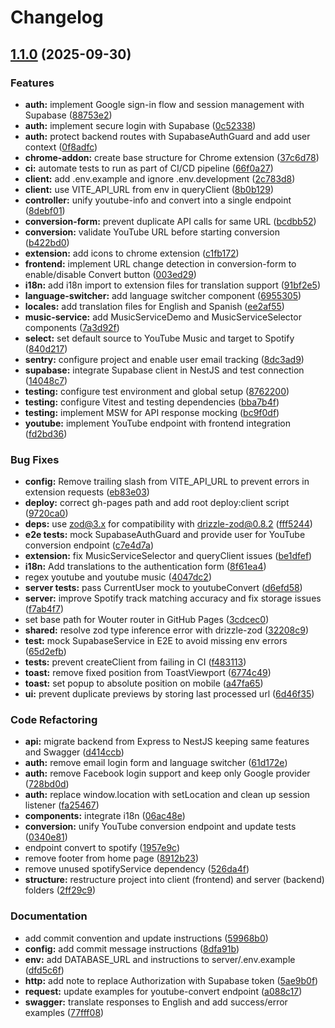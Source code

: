 # Changelog

## [1.1.0](https://github.com/prismaymedia/linkfy/compare/linkfy-v1.0.0...linkfy-v1.1.0) (2025-09-30)


### Features

* **auth:** implement Google sign-in flow and session management with Supabase ([88753e2](https://github.com/prismaymedia/linkfy/commit/88753e284ce34fea492fbfa522057408df215594))
* **auth:** implement secure login with Supabase ([0c52338](https://github.com/prismaymedia/linkfy/commit/0c523384ffaace58a4e9f8b2b178621ca142670b))
* **auth:** protect backend routes with SupabaseAuthGuard and add user context ([0f8adfc](https://github.com/prismaymedia/linkfy/commit/0f8adfcdcbeff88619c89a3d81ea7e77db725251))
* **chrome-addon:** create base structure for Chrome extension ([37c6d78](https://github.com/prismaymedia/linkfy/commit/37c6d7835195030ac98231620f042af440f3dbd5))
* **ci:** automate tests to run as part of CI/CD pipeline ([66f0a27](https://github.com/prismaymedia/linkfy/commit/66f0a277d1f053c54ec18d61c32f828009473eeb))
* **client:** add .env.example and ignore .env.development ([2c783d8](https://github.com/prismaymedia/linkfy/commit/2c783d8f8a63d7d4628d623535e4163260a023b0))
* **client:** use VITE_API_URL from env in queryClient ([8b0b129](https://github.com/prismaymedia/linkfy/commit/8b0b1297771785ffca845c1cbd92a09a85471079))
* **controller:** unify youtube-info and convert into a single endpoint ([8debf01](https://github.com/prismaymedia/linkfy/commit/8debf0157606839b37ba3615746c87855cd7e1ba))
* **conversion-form:** prevent duplicate API calls for same URL ([bcdbb52](https://github.com/prismaymedia/linkfy/commit/bcdbb52169e6258b6071cbe94e57da9b6f71bf9a))
* **conversion:** validate YouTube URL before starting conversion ([b422bd0](https://github.com/prismaymedia/linkfy/commit/b422bd0539410a84d5e0b852878c54a860b075f9))
* **extension:** add icons to chrome extension ([c1fb172](https://github.com/prismaymedia/linkfy/commit/c1fb172f9376d3c246095256d6aeb2b3e155a534))
* **frontend:** implement URL change detection in conversion-form to enable/disable Convert button ([003ed29](https://github.com/prismaymedia/linkfy/commit/003ed29609ac177790a7c184c139864abebb030d))
* **i18n:** add i18n import to extension files for translation support ([91bf2e5](https://github.com/prismaymedia/linkfy/commit/91bf2e5f6056ef2382c3e53801329a5fc49536ac))
* **language-switcher:** add language switcher component ([6955305](https://github.com/prismaymedia/linkfy/commit/6955305c7381cdc8c1183f67b1b963c00e1eb504))
* **locales:** add translation files for English and Spanish ([ee2af55](https://github.com/prismaymedia/linkfy/commit/ee2af551d90f5eec52c88728b67f833aecc67f60))
* **music-service:** add MusicServiceDemo and MusicServiceSelector components ([7a3d92f](https://github.com/prismaymedia/linkfy/commit/7a3d92f9c0ed4ff1479c3c77619c623237aba17a))
* **select:** set default source to YouTube Music and target to Spotify ([840d217](https://github.com/prismaymedia/linkfy/commit/840d217f56526a0c12c201d700a836b310149d1b))
* **sentry:** configure project and enable user email tracking ([8dc3ad9](https://github.com/prismaymedia/linkfy/commit/8dc3ad9553a8459e79552a4bb4546a8e5ed712bd))
* **supabase:** integrate Supabase client in NestJS and test connection ([14048c7](https://github.com/prismaymedia/linkfy/commit/14048c73d700c5789cb7b7d8c44275719c96e09f))
* **testing:** configure test environment and global setup ([8762200](https://github.com/prismaymedia/linkfy/commit/87622009454cf55131f577694842cbe1ef49391a))
* **testing:** configure Vitest and testing dependencies ([bba7b4f](https://github.com/prismaymedia/linkfy/commit/bba7b4f2db644f560c8c349f351c12182b73bf7e))
* **testing:** implement MSW for API response mocking ([bc9f0df](https://github.com/prismaymedia/linkfy/commit/bc9f0dffa8dcb7b4f51dfa654d5ef19363aaf4b1))
* **youtube:** implement YouTube endpoint with frontend integration ([fd2bd36](https://github.com/prismaymedia/linkfy/commit/fd2bd3652b883095c68273443cf09faee04deebc))


### Bug Fixes

* **config:** Remove trailing slash from VITE_API_URL to prevent errors in extension requests ([eb83e03](https://github.com/prismaymedia/linkfy/commit/eb83e0344ef37a190b8cc004fd7ebc82cf291d47))
* **deploy:** correct gh-pages path and add root deploy:client script ([9720ca0](https://github.com/prismaymedia/linkfy/commit/9720ca097954c6bf56f8bbfabaeb9c1b6406a86f))
* **deps:** use zod@3.x for compatibility with drizzle-zod@0.8.2 ([fff5244](https://github.com/prismaymedia/linkfy/commit/fff524413e4c7152e9d9bd974e60f8df79ae7998))
* **e2e tests:** mock SupabaseAuthGuard and provide user for YouTube conversion endpoint ([c7e4d7a](https://github.com/prismaymedia/linkfy/commit/c7e4d7ace0d291d0c733887e12f18d0146d08d42))
* **extension:** fix MusicServiceSelector and queryClient issues ([be1dfef](https://github.com/prismaymedia/linkfy/commit/be1dfef252de2de36484295e4219afedcd726023))
* **i18n:** Add translations to the authentication form ([8f61ea4](https://github.com/prismaymedia/linkfy/commit/8f61ea44d911a53d0087ac29a0fdad4675ef9c77))
* regex youtube and youtube music ([4047dc2](https://github.com/prismaymedia/linkfy/commit/4047dc2f52fd6ac14ee06272e55d0ab70e90ce82))
* **server tests:** pass CurrentUser mock to youtubeConvert ([d6efd58](https://github.com/prismaymedia/linkfy/commit/d6efd58f12f903c3b782e1b324c8b2a74bc31180))
* **server:** improve Spotify track matching accuracy and fix storage issues ([f7ab4f7](https://github.com/prismaymedia/linkfy/commit/f7ab4f7b27b59a3af0e0da82e356149d21acbfa6))
* set base path for Wouter router in GitHub Pages ([3cdcec0](https://github.com/prismaymedia/linkfy/commit/3cdcec0b9609345c2875100c254e66e4033a7d4a))
* **shared:** resolve zod type inference error with drizzle-zod ([32208c9](https://github.com/prismaymedia/linkfy/commit/32208c984b1ec7ee0ef67468e39366cc01e52690))
* **test:** mock SupabaseService in E2E to avoid missing env errors ([65d2efb](https://github.com/prismaymedia/linkfy/commit/65d2efbc1111034667936c59b64e5a7de2ae0dc8))
* **tests:** prevent createClient from failing in CI ([f483113](https://github.com/prismaymedia/linkfy/commit/f4831131784b9e399232272557c8665861ad5cab))
* **toast:** remove fixed position from ToastViewport ([6774c49](https://github.com/prismaymedia/linkfy/commit/6774c49fcd151d08efea81855b26d5382228d2f0))
* **toast:** set popup to absolute position on mobile ([a47fa65](https://github.com/prismaymedia/linkfy/commit/a47fa6596c4a88f43d715fc5bc437fb312fc1aa6))
* **ui:** prevent duplicate previews by storing last processed url ([6d46f35](https://github.com/prismaymedia/linkfy/commit/6d46f35119d82973b087f69fc05823bd8f922438))


### Code Refactoring

* **api:** migrate backend from Express to NestJS keeping same features and Swagger ([d414ccb](https://github.com/prismaymedia/linkfy/commit/d414ccbe8c829a8c664b09326759a7cb3feb86d9))
* **auth:** remove email login form and language switcher ([61d172e](https://github.com/prismaymedia/linkfy/commit/61d172e7315a1a1c70a6f6c08dac32d3002d331c))
* **auth:** remove Facebook login support and keep only Google provider ([728bd0d](https://github.com/prismaymedia/linkfy/commit/728bd0de9d7a4559c0302004ea9bdfbbd0cb1dfc))
* **auth:** replace window.location with setLocation and clean up session listener ([fa25467](https://github.com/prismaymedia/linkfy/commit/fa25467d74beaf7ac7a7e15ea2fe0e1d5f74cb75))
* **components:** integrate i18n ([06ac48e](https://github.com/prismaymedia/linkfy/commit/06ac48e51fea7aaf9f0fb896a4f76ff6dbfee287))
* **conversion:** unify YouTube conversion endpoint and update tests ([0340e81](https://github.com/prismaymedia/linkfy/commit/0340e818b6001300dd5fa5f6fd20302fa784f4f1))
* endpoint convert to spotify ([1957e9c](https://github.com/prismaymedia/linkfy/commit/1957e9c358fb1aa3c734744464cc16d573109beb))
* remove footer from home page ([8912b23](https://github.com/prismaymedia/linkfy/commit/8912b23d85a340d6d0fce6f2828c884402bef08a))
* remove unused spotifyService dependency ([526da4f](https://github.com/prismaymedia/linkfy/commit/526da4f354ecaa42ec3185a7089fb58a280f4352))
* **structure:** restructure project into client (frontend) and server (backend) folders ([2ff29c9](https://github.com/prismaymedia/linkfy/commit/2ff29c93b1d2a392e90205ef3f7a33c3fb47aca8))


### Documentation

* add commit convention and update instructions ([59968b0](https://github.com/prismaymedia/linkfy/commit/59968b022a1f60c2f02faea8cacfa9e5d77d2be8))
* **config:** add commit message instructions ([8dfa91b](https://github.com/prismaymedia/linkfy/commit/8dfa91b8fb5ae244b70514cc2b7da7ef2548ef14))
* **env:** add DATABASE_URL and instructions to server/.env.example ([dfd5c6f](https://github.com/prismaymedia/linkfy/commit/dfd5c6f3267584f6cbea4e81d49a7f8ce8abc65a))
* **http:** add note to replace Authorization with Supabase token ([5ae9b0f](https://github.com/prismaymedia/linkfy/commit/5ae9b0fa40764ac907416b40bb3d8e2ffe019766))
* **request:** update examples for youtube-convert endpoint ([a088c17](https://github.com/prismaymedia/linkfy/commit/a088c17a4148ee8f644b1739218bd811141ff9fc))
* **swagger:** translate responses to English and add success/error examples ([77fff08](https://github.com/prismaymedia/linkfy/commit/77fff08b32fdb5a024dcc5ad77752cfa95ee0393))
